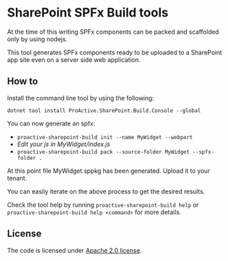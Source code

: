 # SharePoint SPFx Build tools

At the time of this writing SPFx components can be packed and scaffolded only by using nodejs.

This tool generates SPFx components ready to be uploaded to a SharePoint app site even on a server side web application.

## How to
Install the command line tool by using the following:

`dotnet tool install ProActive.SharePoint.Build.Console --global`

You can now generate an spfx:
- `proactive-sharepoint-build init --name MyWidget --webpart`
- _Edit your js in MyWidget/index.js_
- `proactive-sharepoint-build pack --source-folder MyWidget --spfx-folder .`
 
At this point file MyWidget.sppkg has been generated. Upload it to your tenant.

You can easily iterate on the above process to get the desired results.

Check the tool help by running `proactive-sharepoint-build help` or `proactive-sharepoint-build help <command>` for more details.

## License

The code is licensed under [Apache 2.0 license](LICENSE).